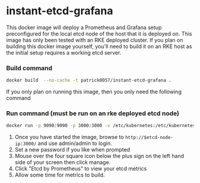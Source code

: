 # instant-etcd-grafana
This docker image will deploy a Prometheus and Grafana setup preconfigured for the local etcd node of the host that it is deployed on.  This image has only been tested with an RKE deployed cluster.  If you plan on building this docker image yourself, you'll need to build it on an RKE host as the initial setup requires a working etcd server.
### Build command
```bash
docker build  --no-cache -t patrick0057/instant-etcd-grafana .
```
If you only plan on running this image, then you only need the following command
### Run command (must be run on an rke deployed etcd node)
```bash
docker run -p 9090:9090 -p 3000:3000 -v /etc/kubernetes:/etc/kubernetes --name instant-etcd-grafana $(docker exec -ti etcd env | grep \/kubernetes | awk '{print "-e", $1}' | paste -s -) -d patrick0057/instant-etcd-grafana
```
1. Once you have started the image, browse to `http://$etcd-node-ip:3000/` and use admin/admin to login.
2. Set a new password if you like when prompted
3. Mouse over the four square icon below the plus sign on the left hand side of your screen then click manage.
4. Click "Etcd by Prometheus" to view your etcd metrics
5. Allow some time for metrics to build.

